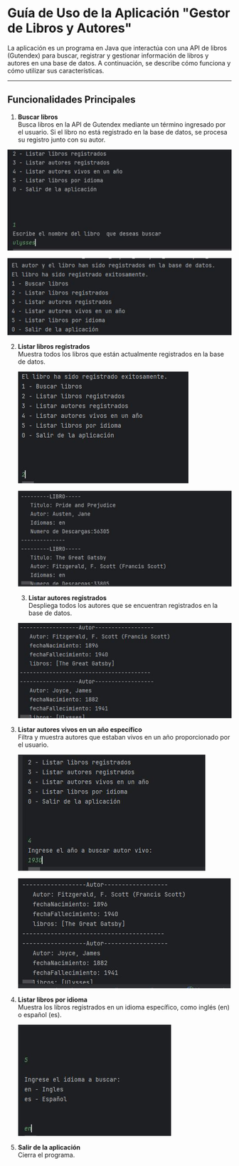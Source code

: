 # Guía de Uso de la Aplicación "Gestor de Libros y Autores"

La aplicación es un programa en Java que interactúa con una API de libros (Gutendex) para buscar, registrar y gestionar información de libros y autores en una base de datos. A continuación, se describe cómo funciona y cómo utilizar sus características.

---

## Funcionalidades Principales

1. **Buscar libros**  
   Busca libros en la API de Gutendex mediante un término ingresado por el usuario. Si el libro no está registrado en la base de datos, se procesa su registro junto con su autor.

![Captura de pantalla de mostrarDatos.jsp](img/opcion1.JPG)

![Captura de pantalla de mostrarDatos.jsp](img/opcion1.1.JPG)


2. **Listar libros registrados**  
   Muestra todos los libros que están actualmente registrados en la base de datos.

   ![Captura de pantalla de mostrarDatos.jsp](img/opcion2.JPG)

    ![Captura de pantalla de mostrarDatos.jsp](img/opcion2.1.JPG)


   3. **Listar autores registrados**  
   Despliega todos los autores que se encuentran registrados en la base de datos.

   
   ![Captura de pantalla de mostrarDatos.jsp](img/opcion3.JPG)

   


4. **Listar autores vivos en un año específico**  
   Filtra y muestra autores que estaban vivos en un año proporcionado por el usuario.

   ![Captura de pantalla de mostrarDatos.jsp](img/opcion4.JPG)

    ![Captura de pantalla de mostrarDatos.jsp](img/opcion4.1.JPG)

5. **Listar libros por idioma**  
   Muestra los libros registrados en un idioma específico, como inglés (en) o español (es).


    ![Captura de pantalla de mostrarDatos.jsp](img/opcion5.JPG)

7. **Salir de la aplicación**  
   Cierra el programa.
